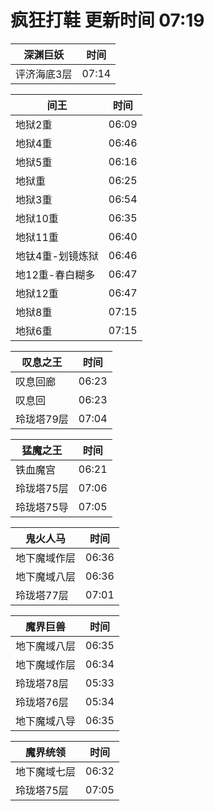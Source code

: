 # 疯狂打鞋 更新时间 07:19

| 深渊巨妖   | 时间    |
|--------|-------|
| 评济海底3层 | 07:14 |

| 间王   | 时间    |
|--------|-------|
| 地狱2重 | 06:09 |
| 地狱4重 | 06:46 |
| 地狱5重 | 06:16 |
| 地狱重 | 06:25 |
| 地狱3重 | 06:54 |
| 地狱10重 | 06:35 |
| 地狱11重 | 06:40 |
| 地钛4重-划镜炼狱 | 06:46 |
| 地12重-春白糊多 | 06:47 |
| 地狱12重 | 06:47 |
| 地狱8重 | 07:15 |
| 地狱6重 | 07:15 |

| 叹息之王   | 时间    |
|--------|-------|
| 叹息回廊 | 06:23 |
| 叹息回 | 06:23 |
| 玲珑塔79层 | 07:04 |

| 猛魔之王   | 时间    |
|--------|-------|
| 铁血魔宫 | 06:21 |
| 玲珑塔75层 | 07:06 |
| 玲珑塔75导 | 07:05 |

| 鬼火人马   | 时间    |
|--------|-------|
| 地下魔域作层 | 06:36 |
| 地下魔域八层 | 06:36 |
| 玲珑塔77层 | 07:01 |

| 魔界巨兽   | 时间    |
|--------|-------|
| 地下魔域八层 | 06:35 |
| 地下魔域作层 | 06:34 |
| 玲珑塔78层 | 05:33 |
| 玲珑塔76层 | 05:34 |
| 地下魔域八导 | 06:35 |

| 魔界统领   | 时间    |
|--------|-------|
| 地下魔域七层 | 06:32 |
| 玲珑塔75层 | 07:05 |